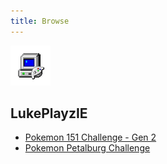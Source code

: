```yaml
---
title: Browse
---
```


![Favicon](gif2.gif)

## LukePlayzIE
- [Pokemon 151 Challenge - Gen 2](poke-stuff/151-challenge-gen2.md)
- [Pokemon Petalburg Challenge](poke-stuff/petalburg-challenge.md)
